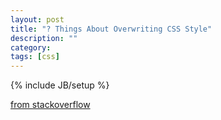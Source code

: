 ```yaml
---
layout: post
title: "? Things About Overwriting CSS Style"
description: ""
category: 
tags: [css]
---
```

{% include JB/setup %}

[from stackoverflow](http://stackoverflow.com/questions/18321785/how-do-i-overwrite-certain-conditions-when-you-have-two-css-files)
